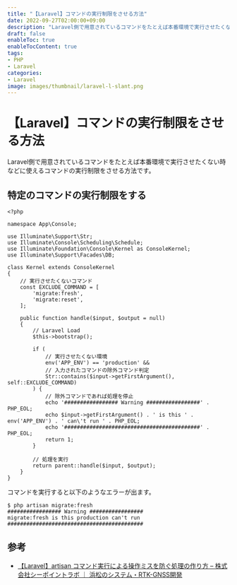 ```yaml
---
title: "【Laravel】コマンドの実行制限をさせる方法"
date: 2022-09-27T02:00:00+09:00
description: "Laravel側で用意されているコマンドをたとえば本番環境で実行させたくない時などに使えるコマンドの実行制限をさせる方法です。"
draft: false
enableToc: true
enableTocContent: true
tags: 
- PHP
- Laravel
categories: 
- Laravel
image: images/thumbnail/laravel-l-slant.png
---
```


# 【Laravel】コマンドの実行制限をさせる方法
Laravel側で用意されているコマンドをたとえば本番環境で実行させたくない時などに使えるコマンドの実行制限をさせる方法です。

## 特定のコマンドの実行制限をする

```php:app/Console/Kernel.php
<?php

namespace App\Console;

use Illuminate\Support\Str;
use Illuminate\Console\Scheduling\Schedule;
use Illuminate\Foundation\Console\Kernel as ConsoleKernel;
use Illuminate\Support\Facades\DB;

class Kernel extends ConsoleKernel
{
    // 実行させたくないコマンド
    const EXCLUDE_COMMAND = [
        'migrate:fresh',
        'migrate:reset',
    ];

    public function handle($input, $output = null)
    {
        // Laravel Load
        $this->bootstrap();

        if (
            // 実行させたくない環境
            env('APP_ENV') == 'production' &&
            // 入力されたコマンドの除外コマンド判定
            Str::contains($input->getFirstArgument(), self::EXCLUDE_COMMAND)
        ) {
            // 除外コマンドであれば処理を停止
            echo '################# Warning #################' . PHP_EOL;
            echo $input->getFirstArgument() . ' is this ' . env('APP_ENV') . ' can\'t run ' . PHP_EOL;
            echo '###########################################' . PHP_EOL;
            return 1;
        }

        // 処理を実行
        return parent::handle($input, $output);
    }
}
```

コマンドを実行すると以下のようなエラーが出ます。
```
$ php artisan migrate:fresh
################# Warning #################
migrate:fresh is this production can't run 
###########################################
```

## 参考
* <a href="https://cpoint-lab.co.jp/article/202010/17274/" target="_blank" rel="nofollow noopener">【Laravel】artisan コマンド実行による操作ミスを防ぐ処理の作り方 &#8211; 株式会社シーポイントラボ ｜  浜松のシステム・RTK-GNSS開発</a>
